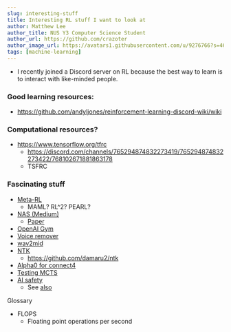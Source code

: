 ```yaml
---
slug: interesting-stuff
title: Interesting RL stuff I want to look at
author: Matthew Lee
author_title: NUS Y3 Computer Science Student
author_url: https://github.com/crazoter
author_image_url: https://avatars1.githubusercontent.com/u/9276766?s=460&u=a827522208afc597e6510afe592ec2674ac11dad&v=4
tags: [machine-learning]
---
```


* I recently joined a Discord server on RL because the best way to learn is to interact with like-minded people.

### Good learning resources:
* https://github.com/andyljones/reinforcement-learning-discord-wiki/wiki

### Computational resources?
* https://www.tensorflow.org/tfrc
  * https://discord.com/channels/765294874832273419/765294874832273422/768102671881863178
  * TSFRC

### Fascinating stuff
* [Meta-RL](https://lilianweng.github.io/lil-log/2019/06/23/meta-reinforcement-learning.html)
  * MAML? RL^2? PEARL?
* [NAS (Medium)](https://medium.com/@SmartLabAI/introduction-to-neural-architecture-search-reinforcement-learning-approach-55604772f173)
  * [Paper](https://arxiv.org/abs/1611.01578)
* [OpenAI Gym](https://github.com/openai/gym/blob/master/docs/environments.md)
* [Voice remover](https://github.com/tsurumeso/vocal-remover/issues/38)
* [wav2mid](https://github.com/jsleep/wav2mid)
* [NTK](https://arxiv.org/abs/1902.06720)
  * https://github.com/damaru2/ntk
* [Alpha0 for connect4](https://link.medium.com/QYypPj7H6ab)
* [Testing MCTS](https://github.com/deepmind/open_spiel/blob/master/open_spiel/python/algorithms/mcts_test.py)
* [AI safety](https://www.sri.inf.ethz.ch/research/safeai)
  * See [also](https://faculty.ai/blog/what-is-ai-safety/)

Glossary
* FLOPS
  * Floating point operations per second

